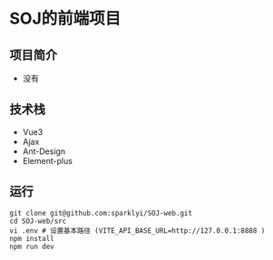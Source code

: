 # SOJ的前端项目
## 项目简介
- 没有

## 技术栈
- Vue3
- Ajax
- Ant-Design
- Element-plus

## 运行
```
git clone git@github.com:sparklyi/SOJ-web.git
cd SOJ-web/src
vi .env # 设置基本路径 (VITE_API_BASE_URL=http://127.0.0.1:8888 )
npm install
npm run dev
```